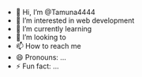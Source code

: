 - 👋 Hi, I’m @Tamuna4444
- 👀 I’m interested in web development
- 🌱 I’m currently learning 
- 💞️ I’m looking to 
- 📫 How to reach me 
- 😄 Pronouns: ...
- ⚡ Fun fact: ...

<!---
Tamuna4444/Tamuna4444 is a ✨ special ✨ repository because its `README.md` (this file) appears on your GitHub profile.
You can click the Preview link to take a look at your changes.
--->
